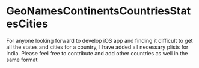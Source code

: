 # GeoNamesContinentsCountriesStatesCities
For anyone looking forward to develop iOS app and finding it difficult to get all the states and cities for a country, I have added all necessary plists for India. Please feel free to contribute and add other countries as well in the same format
